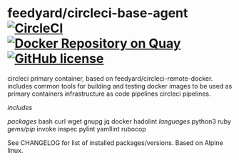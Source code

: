 # feedyard/circleci-base-agent [![CircleCI](https://circleci.com/gh/feedyard/circleci-base-agent.svg?style=svg)](https://circleci.com/gh/feedyard/circleci-base-agent) [![Docker Repository on Quay](https://quay.io/repository/feedyard/circleci-base-agent/status "Docker Repository on Quay")](https://quay.io/repository/feedyard/circleci-base-agent) [![GitHub license](https://img.shields.io/badge/license-MIT-blue.svg)](https://raw.githubusercontent.com/feedyard/orb-executor-tools/master/LICENSE)

circleci primary container, based on feedyard/circleci-remote-docker. includes common tools for building and testing
docker images to be used as primary containers infrastructure as code pipelines circleci pipelines.

_includes_

*packages* bash curl wget gnupg jq docker hadolint
*languages* python3 ruby
*gems/pip* invoke inspec pylint yamllint rubocop

See CHANGELOG for list of installed packages/versions. Based on Alpine linux.
